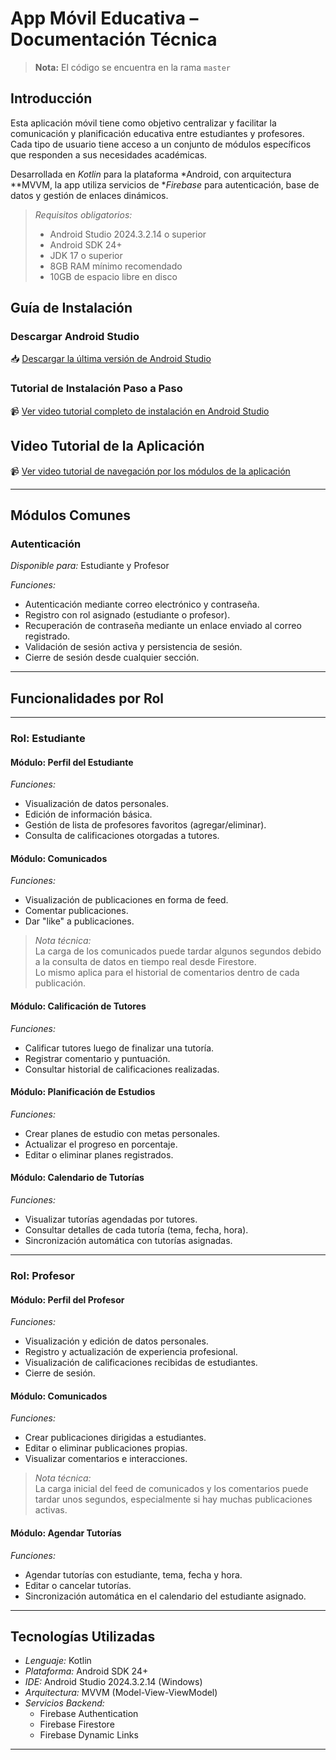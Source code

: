 # App Móvil Educativa – Documentación Técnica

> **Nota:** El código se encuentra en la rama `master`

## Introducción

Esta aplicación móvil tiene como objetivo centralizar y facilitar la comunicación y planificación educativa entre estudiantes y profesores. Cada tipo de usuario tiene acceso a un conjunto de módulos específicos que responden a sus necesidades académicas.

Desarrollada en *Kotlin* para la plataforma *Android, con arquitectura **MVVM, la app utiliza servicios de **Firebase* para autenticación, base de datos y gestión de enlaces dinámicos.

> *Requisitos obligatorios:*  
> - Android Studio 2024.3.2.14 o superior
> - Android SDK 24+
> - JDK 17 o superior
> - 8GB RAM mínimo recomendado
> - 10GB de espacio libre en disco

## Guía de Instalación

### Descargar Android Studio
📥 [Descargar la última versión de Android Studio](https://developer.android.com/studio?hl=es-419)

### Tutorial de Instalación Paso a Paso
📹 [Ver video tutorial completo de instalación en Android Studio](https://www.loom.com/share/15f943ff31d54af9bd01ba397073e96f?sid=102cda9a-3a41-4fbf-8644-323edfd2a12c)

## Video Tutorial de la Aplicación

📹 [Ver video tutorial de navegación por los módulos de la aplicación](https://www.loom.com/share/5d951433cef846c59616cb435473ca40?sid=e96314be-51f7-40ae-b092-0cf4be916dc6)

---

## Módulos Comunes

### Autenticación

*Disponible para:* Estudiante y Profesor

*Funciones:*
- Autenticación mediante correo electrónico y contraseña.
- Registro con rol asignado (estudiante o profesor).
- Recuperación de contraseña mediante un enlace enviado al correo registrado.
- Validación de sesión activa y persistencia de sesión.
- Cierre de sesión desde cualquier sección.

---

## Funcionalidades por Rol

---

### Rol: Estudiante

#### Módulo: Perfil del Estudiante

*Funciones:*
- Visualización de datos personales.
- Edición de información básica.
- Gestión de lista de profesores favoritos (agregar/eliminar).
- Consulta de calificaciones otorgadas a tutores.

#### Módulo: Comunicados

*Funciones:*
- Visualización de publicaciones en forma de feed.
- Comentar publicaciones.
- Dar "like" a publicaciones.

> *Nota técnica:*  
> La carga de los comunicados puede tardar algunos segundos debido a la consulta de datos en tiempo real desde Firestore.  
> Lo mismo aplica para el historial de comentarios dentro de cada publicación.

#### Módulo: Calificación de Tutores

*Funciones:*
- Calificar tutores luego de finalizar una tutoría.
- Registrar comentario y puntuación.
- Consultar historial de calificaciones realizadas.

#### Módulo: Planificación de Estudios

*Funciones:*
- Crear planes de estudio con metas personales.
- Actualizar el progreso en porcentaje.
- Editar o eliminar planes registrados.

#### Módulo: Calendario de Tutorías

*Funciones:*
- Visualizar tutorías agendadas por tutores.
- Consultar detalles de cada tutoría (tema, fecha, hora).
- Sincronización automática con tutorías asignadas.

---

### Rol: Profesor

#### Módulo: Perfil del Profesor

*Funciones:*
- Visualización y edición de datos personales.
- Registro y actualización de experiencia profesional.
- Visualización de calificaciones recibidas de estudiantes.
- Cierre de sesión.

#### Módulo: Comunicados

*Funciones:*
- Crear publicaciones dirigidas a estudiantes.
- Editar o eliminar publicaciones propias.
- Visualizar comentarios e interacciones.

> *Nota técnica:*  
> La carga inicial del feed de comunicados y los comentarios puede tardar unos segundos, especialmente si hay muchas publicaciones activas.

#### Módulo: Agendar Tutorías

*Funciones:*
- Agendar tutorías con estudiante, tema, fecha y hora.
- Editar o cancelar tutorías.
- Sincronización automática en el calendario del estudiante asignado.

---

## Tecnologías Utilizadas

- *Lenguaje:* Kotlin  
- *Plataforma:* Android SDK 24+  
- *IDE:* Android Studio 2024.3.2.14 (Windows)  
- *Arquitectura:* MVVM (Model-View-ViewModel)  
- *Servicios Backend:*  
  - Firebase Authentication  
  - Firebase Firestore  
  - Firebase Dynamic Links  

---
